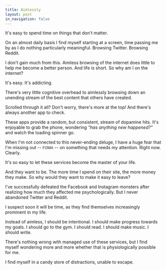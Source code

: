 ```yaml
---
title: Aimlessly
layout: post
in_navigation: false
---
```


It's easy to spend time on things that don't matter.

On an almost daily basis I find myself starting at a screen, time passing me by as I do nothing particularly meaningful. Browsing Twitter. Browsing Reddit.

I don't gain much from this. Aimless browsing of the internet does little to help me become a better person. And life is short. So why am I on the internet?

It's easy. It's addicting.

There's very little cognitive overhead to aimlessly browsing down an unending stream of the best content that others have created.

Scrolled through it all? Don't worry, there's more at the top! And there's always another app to check.

These apps provide a random, but consistent, stream of dopamine hits. It's enjoyable to grab the phone, wondering *"has anything new happened?"* and watch the loading spinner go.

When I'm not connected to this never-ending deluge, I have a huge fear that I'm missing out -- <small>FOMA</small> -- on something that needs my attention. Right now. Clearly.

It's so easy to let these services become the master of your life.

And they want to be. The more time I spend on their site, the more money they make. So why would they want to make it easy to leave?

I've successfully defeated the Facebook and Instagram monsters after realizing how much they affected me psychologically. But I never abandoned Twitter and Reddit.

I suspect soon it will be time, as they find themselves increasingly prominent in my life.

Instead of aimless, I should be intentional. I should make progress towards my goals. I should go to the gym. I should read. I should make music. I should write.

There's nothing wrong with managed use of these services, but I find myself wondering more and more whether that is physiologically possible for me.

I find myself in a candy store of distractions, unable to escape.
